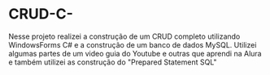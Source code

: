 # CRUD-C-
Nesse projeto realizei a construção de um CRUD completo utilizando WindowsForms C# e a construção de um banco de dados MySQL. Utilizei algumas partes de um video guia do Youtube e outras que aprendi na Alura e também utilizei as construção do "Prepared Statement SQL"
